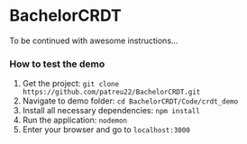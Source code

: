 # BachelorCRDT

To be continued with awesome instructions...

### How to test the demo
1. Get the project: `git clone https://github.com/patreu22/BachelorCRDT.git`
2. Navigate to demo folder: `cd BachelorCRDT/Code/crdt_demo`
3. Install all necessary dependencies: `npm install`
4. Run the application: `nodemon`
5. Enter your browser and go to `localhost:3000`
